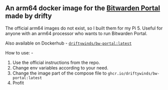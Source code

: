## An arm64 docker image for the [Bitwarden Portal](https://github.com/Reaper0x1/bitwarden-portal?ref=drifty.win) made by drifty

The official arm64 images do not exist, so I built them for my Pi 5. Useful for anyone with an arm64 processor who wants to run Bitwarden Portal.

Also available on Dockerhub - [```driftywinds/bw-portal:latest```](https://hub.docker.com/repository/docker/driftywinds/bw-portal/general)

How to use: - 

1. Use the official instructions from the repo.
2. Change env variables according to your need.
3. Change the image part of the compose file to ```ghcr.io/driftywinds/bw-portal:latest```
4. Profit
